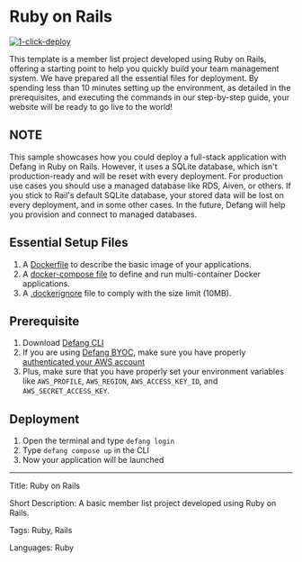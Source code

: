 # Ruby on Rails

[![1-click-deploy](https://defang.io/deploy-with-defang.png)](https://portal.defang.dev/redirect?url=https%3A%2F%2Fgithub.com%2Fnew%3Ftemplate_name%3Dsample-rails-template%26template_owner%3DDefangSamples)

This template is a member list project developed using Ruby on Rails, offering a starting point to help you quickly build your team management system. We have prepared all the essential files for deployment. By spending less than 10 minutes setting up the environment, as detailed in the prerequisites, and executing the commands in our step-by-step guide, your website will be ready to go live to the world!

## NOTE

This sample showcases how you could deploy a full-stack application with Defang in Ruby on Rails. However, it uses a SQLite database, which isn't production-ready and will be reset with every deployment. For production use cases you should use a managed database like RDS, Aiven, or others. If you stick to Rail's default SQLite database, your stored data will be lost on every deployment, and in some other cases. In the future, Defang will help you provision and connect to managed databases.

## Essential Setup Files

1. A [Dockerfile](https://docs.docker.com/develop/develop-images/dockerfile_best-practices/) to describe the basic image of your applications.
2. A [docker-compose file](https://docs.defang.io/docs/concepts/compose) to define and run multi-container Docker applications.
3. A [.dockerignore](https://docs.docker.com/build/building/context/#dockerignore-files) file to comply with the size limit (10MB).

## Prerequisite

1. Download [Defang CLI](https://github.com/DefangLabs/defang)
2. If you are using [Defang BYOC](https://docs.defang.io/docs/concepts/defang-byoc), make sure you have properly [authenticated your AWS account](https://docs.aws.amazon.com/cli/latest/userguide/cli-chap-configure.html)
3. Plus, make sure that you have properly set your environment variables like `AWS_PROFILE`, `AWS_REGION`, `AWS_ACCESS_KEY_ID`, and `AWS_SECRET_ACCESS_KEY`.

## Deployment

1. Open the terminal and type `defang login`
2. Type `defang compose up` in the CLI
3. Now your application will be launched

---

Title: Ruby on Rails

Short Description: A basic member list project developed using Ruby on Rails.

Tags: Ruby, Rails

Languages: Ruby
